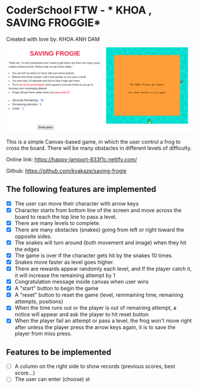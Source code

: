 # CoderSchool FTW - * KHOA , SAVING FROGGIE*

Created with love by: KHOA ANH DAM

![alt text](/readmess.png)

  
This is a simple Canvas-based game, in which the user control a frog to cross the board. There will be many obstacles in different levels of difficulty.

Online link: https://happy-lamport-833f1c.netlify.com/

Github: https://github.com/kyakaze/saving-frogie

## The following features are implemented
- [x] The user can move their character with arrow keys
- [x] Character starts from bottom line of the screen and move across the board to reach the top line to pass a level.
- [x] There are many levels to complete.
- [x] There are many obstacles (snakes) going from left or right toward the opposite sides.
- [x] The snakes will turn around (both movement and image) when they hit the edges
- [x] The game is over if the character gets hit by the snakes 10 times.
- [x] Snakes move faster as level goes higher.
- [x] There are rewards appear randomly each level, and If the player catch it, it will increase the remaining attempt by 1
- [x] Congratulation message inside canvas when user wins
- [x] A "start" button to begin the game
- [x] A "reset" button to reset the game (level, remmaining time, remaining attempts, positions)
- [x] When the time runs out or the player is out of remaining attempt, a notice will appear and ask the player to hit reset button
- [x] When the player fail an attempt or pass a level, the frog won't move right after unless the player press the arrow keys again, it is to save the player from miss press.

## Features to be implemented
- [ ] A column on the right side to show records (previous scores, best score...)
- [ ] The user can enter (choose) st
